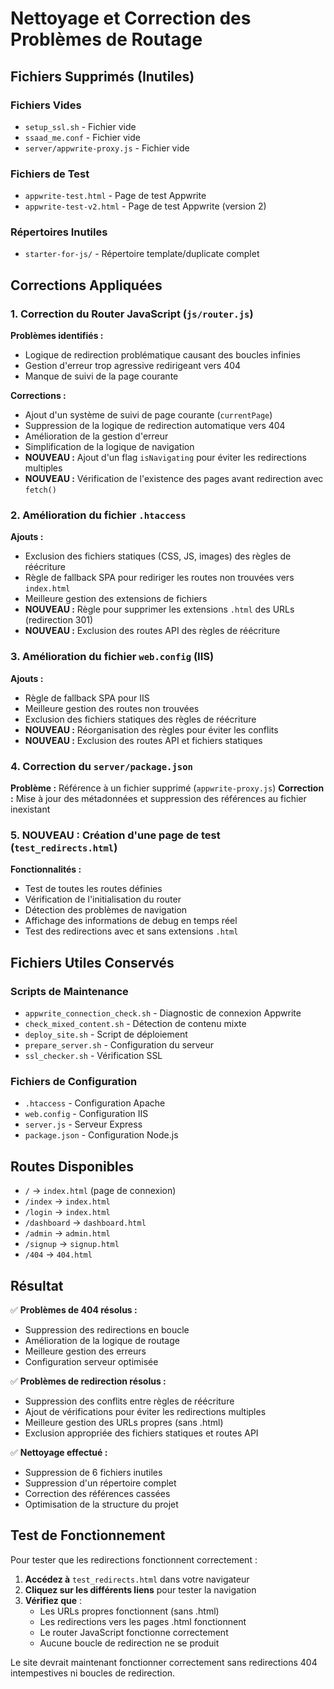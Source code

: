 # Nettoyage et Correction des Problèmes de Routage

## Fichiers Supprimés (Inutiles)

### Fichiers Vides
- `setup_ssl.sh` - Fichier vide
- `ssaad_me.conf` - Fichier vide  
- `server/appwrite-proxy.js` - Fichier vide

### Fichiers de Test
- `appwrite-test.html` - Page de test Appwrite
- `appwrite-test-v2.html` - Page de test Appwrite (version 2)

### Répertoires Inutiles
- `starter-for-js/` - Répertoire template/duplicate complet

## Corrections Appliquées

### 1. Correction du Router JavaScript (`js/router.js`)
**Problèmes identifiés :**
- Logique de redirection problématique causant des boucles infinies
- Gestion d'erreur trop agressive redirigeant vers 404
- Manque de suivi de la page courante

**Corrections :**
- Ajout d'un système de suivi de page courante (`currentPage`)
- Suppression de la logique de redirection automatique vers 404
- Amélioration de la gestion d'erreur
- Simplification de la logique de navigation
- **NOUVEAU :** Ajout d'un flag `isNavigating` pour éviter les redirections multiples
- **NOUVEAU :** Vérification de l'existence des pages avant redirection avec `fetch()`

### 2. Amélioration du fichier `.htaccess`
**Ajouts :**
- Exclusion des fichiers statiques (CSS, JS, images) des règles de réécriture
- Règle de fallback SPA pour rediriger les routes non trouvées vers `index.html`
- Meilleure gestion des extensions de fichiers
- **NOUVEAU :** Règle pour supprimer les extensions `.html` des URLs (redirection 301)
- **NOUVEAU :** Exclusion des routes API des règles de réécriture

### 3. Amélioration du fichier `web.config` (IIS)
**Ajouts :**
- Règle de fallback SPA pour IIS
- Meilleure gestion des routes non trouvées
- Exclusion des fichiers statiques des règles de réécriture
- **NOUVEAU :** Réorganisation des règles pour éviter les conflits
- **NOUVEAU :** Exclusion des routes API et fichiers statiques

### 4. Correction du `server/package.json`
**Problème :** Référence à un fichier supprimé (`appwrite-proxy.js`)
**Correction :** Mise à jour des métadonnées et suppression des références au fichier inexistant

### 5. **NOUVEAU :** Création d'une page de test (`test_redirects.html`)
**Fonctionnalités :**
- Test de toutes les routes définies
- Vérification de l'initialisation du router
- Détection des problèmes de navigation
- Affichage des informations de debug en temps réel
- Test des redirections avec et sans extensions `.html`

## Fichiers Utiles Conservés

### Scripts de Maintenance
- `appwrite_connection_check.sh` - Diagnostic de connexion Appwrite
- `check_mixed_content.sh` - Détection de contenu mixte
- `deploy_site.sh` - Script de déploiement
- `prepare_server.sh` - Configuration du serveur
- `ssl_checker.sh` - Vérification SSL

### Fichiers de Configuration
- `.htaccess` - Configuration Apache
- `web.config` - Configuration IIS
- `server.js` - Serveur Express
- `package.json` - Configuration Node.js

## Routes Disponibles

- `/` → `index.html` (page de connexion)
- `/index` → `index.html`
- `/login` → `index.html`
- `/dashboard` → `dashboard.html`
- `/admin` → `admin.html`
- `/signup` → `signup.html`
- `/404` → `404.html`

## Résultat

✅ **Problèmes de 404 résolus :**
- Suppression des redirections en boucle
- Amélioration de la logique de routage
- Meilleure gestion des erreurs
- Configuration serveur optimisée

✅ **Problèmes de redirection résolus :**
- Suppression des conflits entre règles de réécriture
- Ajout de vérifications pour éviter les redirections multiples
- Meilleure gestion des URLs propres (sans .html)
- Exclusion appropriée des fichiers statiques et routes API

✅ **Nettoyage effectué :**
- Suppression de 6 fichiers inutiles
- Suppression d'un répertoire complet
- Correction des références cassées
- Optimisation de la structure du projet

## Test de Fonctionnement

Pour tester que les redirections fonctionnent correctement :

1. **Accédez à** `test_redirects.html` dans votre navigateur
2. **Cliquez sur les différents liens** pour tester la navigation
3. **Vérifiez que** :
   - Les URLs propres fonctionnent (sans .html)
   - Les redirections vers les pages .html fonctionnent
   - Le router JavaScript fonctionne correctement
   - Aucune boucle de redirection ne se produit

Le site devrait maintenant fonctionner correctement sans redirections 404 intempestives ni boucles de redirection.